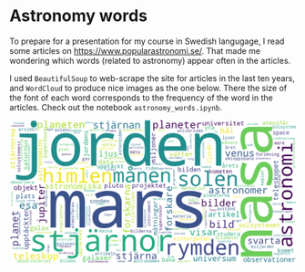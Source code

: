 # Astronomy words

To prepare for a presentation for my course in Swedish langugage, I read some articles on https://www.popularastronomi.se/.
That made me wondering which words (related to astronomy) appear often in the articles.

I used `BeautifulSoup` to web-scrape the site for articles in the last ten years, and `WordCloud` to produce nice images as the one below. There the size of the font of each word corresponds to the frequency of the word in the articles.
Check out the notebook `astronomy_words.ipynb`.


![A WordCloud image](output/word_cloud_2011-2021.png)


